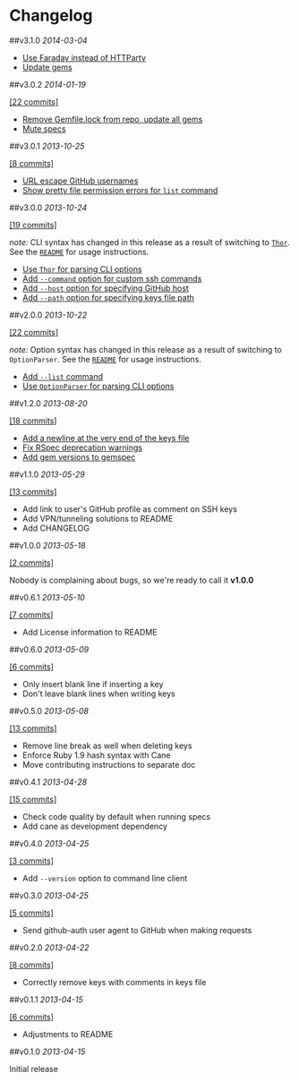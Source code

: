 # Changelog

##v3.1.0
*2014-03-04*

- [Use Faraday instead of HTTParty](https://github.com/chrishunt/github-auth/pull/31)
- [Update gems](https://github.com/chrishunt/github-auth/pull/32)

##v3.0.2
*2014-01-19*

[\[22 commits\]](https://github.com/chrishunt/github-auth/compare/v3.0.1...v3.0.2)

- [Remove Gemfile.lock from repo, update all gems](https://github.com/chrishunt/github-auth/pull/27)
- [Mute specs](https://github.com/chrishunt/github-auth/pull/28)

##v3.0.1
*2013-10-25*

[\[8 commits\]](https://github.com/chrishunt/github-auth/compare/v3.0.0...v3.0.1)

- [URL escape GitHub usernames](https://github.com/chrishunt/github-auth/pull/20)
- [Show pretty file permission errors for `list` command](https://github.com/chrishunt/github-auth/pull/21)

##v3.0.0
*2013-10-24*

[\[19 commits\]](https://github.com/chrishunt/github-auth/compare/v2.0.0...v3.0.0)

*note:* CLI syntax has changed in this release as a result of switching to
[`Thor`](https://github.com/erikhuda/thor). See the
[`README`](https://github.com/chrishunt/github-auth/blob/master/README.md) for
usage instructions.

- [Use `Thor` for parsing CLI options](https://github.com/chrishunt/github-auth/pull/18)
- [Add `--command` option for custom ssh commands](https://github.com/chrishunt/github-auth/pull/18)
- [Add `--host` option for specifying GitHub host](https://github.com/chrishunt/github-auth/pull/18)
- [Add `--path` option for specifying keys file path](https://github.com/chrishunt/github-auth/pull/18)

##v2.0.0
*2013-10-22*

[\[22 commits\]](https://github.com/chrishunt/github-auth/compare/v1.2.0...v2.0.0)

*note:* Option syntax has changed in this release as a result of switching to
`OptionParser`. See the [`README`](https://github.com/chrishunt/github-auth/blob/master/README.md)
for usage instructions.

- [Add `--list` command](https://github.com/chrishunt/github-auth/pull/14)
- [Use `OptionParser` for parsing CLI options](https://github.com/chrishunt/github-auth/pull/16)

##v1.2.0
*2013-08-20*

[\[18 commits\]](https://github.com/chrishunt/github-auth/compare/v1.1.0...v1.2.0)

- [Add a newline at the very end of the keys file](https://github.com/chrishunt/github-auth/pull/9)
- [Fix RSpec deprecation warnings](https://github.com/chrishunt/github-auth/pull/11)
- [Add gem versions to gemspec](https://github.com/chrishunt/github-auth/commit/1296e2ebd4e4e13d80775c81ec8ca2ac3710d20c)

##v1.1.0
*2013-05-29*

[\[13 commits\]](https://github.com/chrishunt/github-auth/compare/v1.0.0...v1.1.0)

- Add link to user's GitHub profile as comment on SSH keys
- Add VPN/tunneling solutions to README
- Add CHANGELOG

##v1.0.0
*2013-05-18*

[\[2 commits\]](https://github.com/chrishunt/github-auth/compare/v0.6.1...v1.0.0)

Nobody is complaining about bugs, so we're ready to call it **v1.0.0**

##v0.6.1
*2013-05-10*

[\[7 commits\]](https://github.com/chrishunt/github-auth/compare/v0.6.0...v0.6.1)

- Add License information to README

##v0.6.0
*2013-05-09*

[\[6 commits\]](https://github.com/chrishunt/github-auth/compare/v0.5.0...v0.6.0)

- Only insert blank line if inserting a key
- Don't leave blank lines when writing keys

##v0.5.0
*2013-05-08*

[\[13 commits\]](https://github.com/chrishunt/github-auth/compare/v0.4.1...v0.5.0)

- Remove line break as well when deleting keys
- Enforce Ruby 1.9 hash syntax with Cane
- Move contributing instructions to separate doc

##v0.4.1
*2013-04-28*

[\[15 commits\]](https://github.com/chrishunt/github-auth/compare/v0.4.0...v0.4.1)

- Check code quality by default when running specs
- Add cane as development dependency

##v0.4.0
*2013-04-25*

[\[3 commits\]](https://github.com/chrishunt/github-auth/compare/v0.3.0...v0.4.0)

- Add `--version` option to command line client

##v0.3.0
*2013-04-25*

[\[5 commits\]](https://github.com/chrishunt/github-auth/compare/v0.2.0...v0.3.0)

- Send github-auth user agent to GitHub when making requests

##v0.2.0
*2013-04-22*

[\[8 commits\]](https://github.com/chrishunt/github-auth/compare/v0.1.1...v0.2.0)

- Correctly remove keys with comments in keys file

##v0.1.1
*2013-04-15*

[\[6 commits\]](https://github.com/chrishunt/github-auth/compare/v0.1.0...v0.1.1)

- Adjustments to README

##v0.1.0
*2013-04-15*

Initial release
